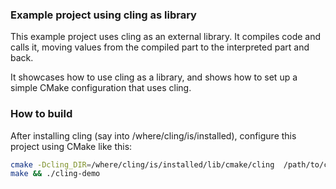 ### Example project using cling as library

This example project uses cling as an external library.
It compiles code and calls it, moving values from the compiled part to the
interpreted part and back.

It showcases how to use cling as a library, and shows how to set up a simple
CMake configuration that uses cling.


### How to build

After installing cling (say into /where/cling/is/installed), configure this
project using CMake like this:
```bash
cmake -Dcling_DIR=/where/cling/is/installed/lib/cmake/cling  /path/to/cling/sources/tools/cling/tools/demo
make && ./cling-demo
```
